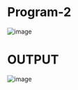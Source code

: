 # Program-2


![image](https://github.com/user-attachments/assets/d2deeab6-72c4-40f2-81f0-b2ae860f7f0f)

# OUTPUT


![image](https://github.com/user-attachments/assets/8ca044d3-1495-4f39-9a56-3800cf4ba0db)


